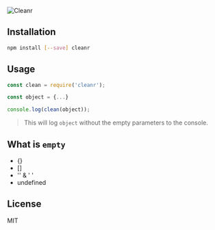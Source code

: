 ![Cleanr](https://cldup.com/2R0W8avd38.png)

## Installation
```bash
npm install [--save] cleanr
```

## Usage
```javascript
const clean = require('cleanr');

const object = {...}

console.log(clean(object));
```
> This will log `object` without the empty parameters to the console.

## What is `empty`
  - {}
  - []
  - '' & ' '
  - undefined

## License
MIT
